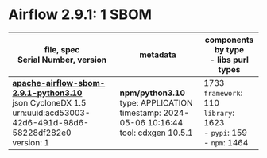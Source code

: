 Airflow 2.9.1: 1 SBOM
=======

| file, spec<br>Serial Number, version| metadata | components<br>by type<br>- libs purl types |
| ----------------------------------- | -------- | ------------------------------------------ |
| **[apache-airflow-sbom-2.9.1-python3.10](pypi/apache-airflow/2.9.1/apache-airflow-sbom-2.9.1-python3.10.json)**<br>json CycloneDX 1.5<br>urn:uuid:acd53003-42d6-491d-98d6-58228df282e0<br>version: 1 | **npm/python3.10**<br>type: APPLICATION<br>timestamp: 2024-05-06 10:16:44<br>tool: cdxgen 10.5.1 | 1733<br>`framework`: 110<br>`library`: 1623 <br>- `pypi`: 159<br>- `npm`: 1464  |

